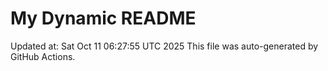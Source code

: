 # My Dynamic README
Updated at: Sat Oct 11 06:27:55 UTC 2025
This file was auto-generated by GitHub Actions.
